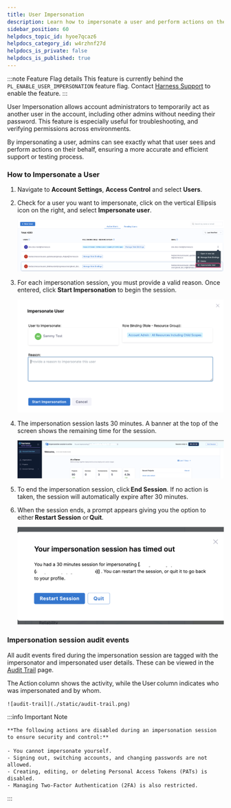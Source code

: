 ```yaml
---
title: User Impersonation
description: Learn how to impersonate a user and perform actions on their behalf.
sidebar_position: 60
helpdocs_topic_id: hyoe7qcaz6
helpdocs_category_id: w4rzhnf27d
helpdocs_is_private: false
helpdocs_is_published: true
---
```


:::note Feature Flag details
    This feature is currently behind the `PL_ENABLE_USER_IMPERSONATION` feature flag. Contact [Harness Support](mailto:support@harness.io) to enable the feature.
:::

User Impersonation allows account administrators to temporarily act as another user in the account, including other admins without needing their password. This feature is especially useful for troubleshooting, and verifying permissions across environments.

By impersonating a user, admins can see exactly what that user sees and perform actions on their behalf, ensuring a more accurate and efficient support or testing process. 

### How to Impersonate a User

1. Navigate to **Account Settings**, **Access Control** and select **Users**.

2. Check for a user you want to impersonate, click on the vertical Ellipsis icon on the right, and select **Impersonate user**.

    ![impersonate-user](./static/user-impersonate-option.png)

3. For each impersonation session, you must provide a valid reason. Once entered, click **Start Impersonation** to begin the session.   

    ![impersonate-reason](./static/reason-impersonate.png)

4. The impersonation session lasts 30 minutes. A banner at the top of the screen shows the remaining time for the session.

    ![impersonate-popup](./static/session-popup.png)

5. To end the impersonation session, click **End Session**. If no action is taken, the session will automatically expire after 30 minutes.

6. When the session ends, a prompt appears giving you the option to either **Restart Session** or **Quit**.

    ![end-impersonate-session](./static/end-impersonate.png)

### Impersonation session audit events

All audit events fired during the impersonation session are tagged with the impersonator and impersonated user details. These can be viewed in the [Audit Trail](/docs/platform/governance/audit-trail/) page. 

The Action column shows the activity, while the User column indicates who was impersonated and by whom.

    ![audit-trail](./static/audit-trail.png)

:::info Important Note    

    **The following actions are disabled during an impersonation session to ensure security and control:**

    - You cannot impersonate yourself.  
    - Signing out, switching accounts, and changing passwords are not allowed.  
    - Creating, editing, or deleting Personal Access Tokens (PATs) is disabled.  
    - Managing Two-Factor Authentication (2FA) is also restricted.

:::







